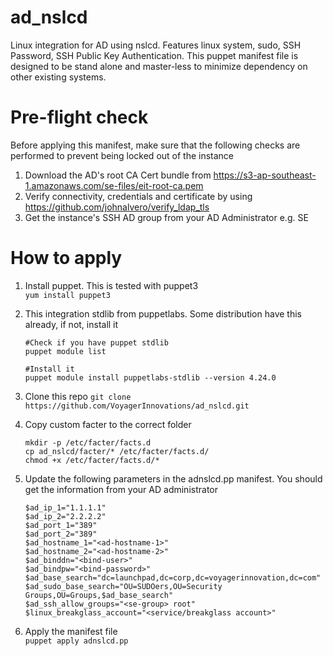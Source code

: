 # ad_nslcd
Linux integration for AD using nslcd. Features linux system, sudo, SSH Password, SSH Public Key Authentication. This puppet manifest file is designed to be stand alone and master-less to minimize dependency on other existing systems.

# Pre-flight check
Before applying this manifest, make sure that the following checks are performed to prevent being locked out of the instance
  1. Download the AD's root CA Cert bundle from  https://s3-ap-southeast-1.amazonaws.com/se-files/eit-root-ca.pem
  2. Verify connectivity, credentials and certificate by using https://github.com/johnalvero/verify_ldap_tls
  3. Get the instance's SSH AD group from your AD Administrator e.g. SE



# How to apply
  1. Install puppet. This is tested with puppet3\
     `yum install puppet3`
     
  2. This integration stdlib from puppetlabs. Some distribution have this already, if not, install it
     ```
     #Check if you have puppet stdlib
     puppet module list
     
     #Install it
     puppet module install puppetlabs-stdlib --version 4.24.0
     ```
  3. Clone this repo
     `git clone https://github.com/VoyagerInnovations/ad_nslcd.git`
  4. Copy custom facter to the correct folder
      ```
      mkdir -p /etc/facter/facts.d
      cp ad_nslcd/facter/* /etc/facter/facts.d/
      chmod +x /etc/facter/facts.d/*
      ```
  5. Update the following parameters in the adnslcd.pp manifest. You should get the information from your AD administrator
      ```
      $ad_ip_1="1.1.1.1"
      $ad_ip_2="2.2.2.2"
      $ad_port_1="389"
      $ad_port_2="389"
      $ad_hostname_1="<ad-hostname-1>"
      $ad_hostname_2="<ad-hostname-2>"
      $ad_binddn="<bind-user>"
      $ad_bindpw="<bind-password>"
      $ad_base_search="dc=launchpad,dc=corp,dc=voyagerinnovation,dc=com"
      $ad_sudo_base_search="OU=SUDOers,OU=Security Groups,OU=Groups,$ad_base_search"
      $ad_ssh_allow_groups="<se-group> root"
      $linux_breakglass_account="<service/breakglass account>"
      ```
  6. Apply the manifest file\
     `puppet apply adnslcd.pp`

